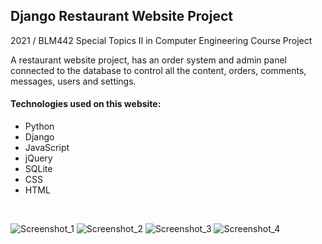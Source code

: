 Django Restaurant Website Project
---------------------
2021 / BLM442 Special Topics II in Computer Engineering Course Project

A restaurant website project, has an order system and admin panel connected to the database to control all the content, orders, comments, messages, users and settings.

#### Technologies used on this website:
- Python
- Django
- JavaScript
- jQuery
- SQLite
- CSS
- HTML
<br>

![Screenshot_1](https://user-images.githubusercontent.com/22173853/120362156-6d458680-c313-11eb-82fe-6025c9635095.png)
![Screenshot_2](https://user-images.githubusercontent.com/22173853/120362161-6e76b380-c313-11eb-958b-90d32dd255d1.png)
![Screenshot_3](https://user-images.githubusercontent.com/22173853/120362165-6fa7e080-c313-11eb-9c87-34577dd12180.png)
![Screenshot_4](https://user-images.githubusercontent.com/22173853/120362169-70d90d80-c313-11eb-946c-e493a5e1697d.png)
